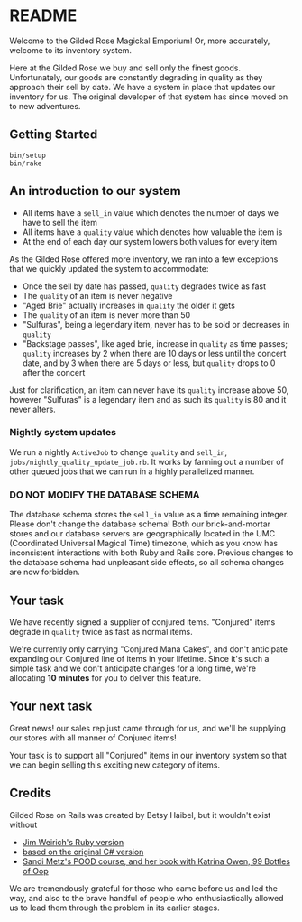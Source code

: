 # README

Welcome to the Gilded Rose Magickal Emporium! Or, more accurately, welcome to its inventory system.

Here at the Gilded Rose we buy and sell only the finest goods. Unfortunately, our
goods are constantly degrading in quality as they approach their sell by
date. We have a system in place that updates our inventory for us. The original developer of that system has since moved on to new
adventures.

## Getting Started

```
bin/setup
bin/rake
```

## An introduction to our system

- All items have a `sell_in` value which denotes the number of days we have
to sell the item
- All items have a `quality` value which denotes how valuable the item is
- At the end of each day our system lowers both values for every item

As the Gilded Rose offered more inventory, we ran into a few exceptions that we quickly updated the system to accommodate:

- Once the sell by date has passed, `quality` degrades twice as fast
- The `quality` of an item is never negative
- "Aged Brie" actually increases in `quality` the older it gets
- The `quality` of an item is never more than 50
- "Sulfuras", being a legendary item, never has to be sold or decreases
in `quality`
- "Backstage passes", like aged brie, increase in `quality` as time passes; `quality` increases by 2 when there are 10 days or less until the concert date,
and by 3 when there are 5 days or less, but `quality` drops to 0 after the
concert

Just for clarification, an item can never have its `quality` increase
above 50, however "Sulfuras" is a legendary item and as such its
`quality` is 80 and it never alters.

### Nightly system updates

We run a nightly `ActiveJob` to change `quality` and `sell_in`, `jobs/nightly_quality_update_job.rb`.
It works by fanning out a number of other queued jobs that we can run in a highly parallelized manner.

### DO NOT MODIFY THE DATABASE SCHEMA

The database schema stores the `sell_in` value as a time remaining integer.  
Please don't change the database schema!
Both our brick-and-mortar stores and our database servers are geographically located in the UMC (Coordinated Universal Magical Time) timezone, which as you know has inconsistent interactions with both Ruby and Rails core.
Previous changes to the database schema had unpleasant side effects, so all schema changes are now forbidden.


## Your task

We have recently signed a supplier of conjured items.
"Conjured" items degrade in `quality` twice as fast as normal items.

We're currently only carrying "Conjured Mana Cakes", and don't anticipate expanding our Conjured line of items in your lifetime.  Since it's such a simple task and we don't anticipate changes for a long time, we're allocating **10 minutes** for you to deliver this feature.

## Your next task

Great news! our sales rep just came through for us, and we'll be supplying our stores with all manner of Conjured items!

Your task is to support all "Conjured" items in our inventory system so that we can begin selling this exciting new category of items.


## Credits

Gilded Rose on Rails was created by Betsy Haibel, but it wouldn't exist without
* [Jim Weirich's Ruby version](https://github.com/jimweirich/gilded_rose_kata)
* [based on the original C# version](https://github.com/NotMyself/GildedRose)
* [Sandi Metz's POOD course, and her book with Katrina Owen, 99 Bottles of Oop](https://www.sandimetz.com/99bottles/)

We are tremendously grateful for those who came before us and led the way, and also to the brave handful of people who enthusiastically allowed us to lead them through the problem in its earlier stages.

